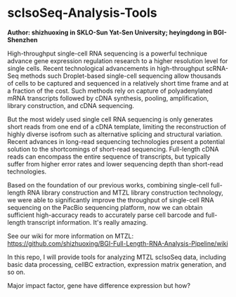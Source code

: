 # scIsoSeq-Analysis-Tools

**Author: shizhuoxing in SKLO-Sun Yat-Sen University; heyingdong in BGI-Shenzhen**

High-throughput single-cell RNA sequencing is a powerful technique advance gene expression regulation research to a higher resolution level for single cells. Recent technological advancements in high-throughput scRNA-Seq methods such Droplet-based single-cell sequencing allow thousands of cells to be captured and sequenced in a relatively short time frame and at a fraction of the cost. Such methods rely on capture of polyadenylated mRNA transcripts followed by cDNA synthesis, pooling, amplification, library construction, and cDNA sequencing.

But the most widely used single cell RNA sequencing is only generates short reads from one end of a cDNA template, limiting the reconstruction of highly diverse isofrom such as alternative splicing and structural variation. Recent advances in long-read sequencing technologies present a potential solution to the shortcomings of short-read sequencing. Full-length cDNA reads can encompass the entire sequence of transcripts, but typically suffer from higher error rates and lower sequencing depth than short-read technologies.

Based on the foundation of our previous works, combining single-cell full-length RNA library construction and MTZL library construction technology, we were able to significantly improve the throughput of single-cell RNA sequencing on the PacBio sequencing platform, now we can obtain sufficient high-accuracy reads to accurately parse cell barcode and full-length transcript information. It's really amazing.

See our wiki for more information on MTZL:
https://github.com/shizhuoxing/BGI-Full-Length-RNA-Analysis-Pipeline/wiki

In this repo, I will provide tools for analyzing MTZL scIsoSeq data, including basic data processing, cellBC extraction, expression matrix generation, and so on.

Major impact factor, gene have difference expression but how?
